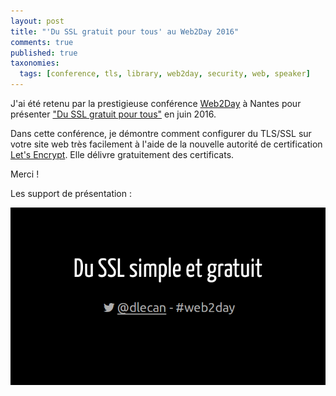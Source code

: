 ```yaml
---
layout: post
title: "'Du SSL gratuit pour tous' au Web2Day 2016"
comments: true
published: true
taxonomies: 
  tags: [conference, tls, library, web2day, security, web, speaker]
---
```


J'ai été retenu par la prestigieuse conférence [Web2Day](https://web2day.co) à Nantes pour présenter ["Du SSL gratuit pour tous"](https://web2day.co/2016/evenements/du-ssl-gratuit-pour-tous/) en juin 2016.

<!-- more -->

Dans cette conférence, je démontre comment configurer du TLS/SSL sur votre site web très facilement à l'aide de la nouvelle autorité de certification [Let's Encrypt](https://letsencrypt.org/).
Elle délivre gratuitement des certificats.

Merci !

Les support de présentation :

[![Support de présentation de la conférence](cover.png)](http://blog.dlecan.com/web2day2016-ssl-simple-gratuit-avec-lets-encrypt/)
